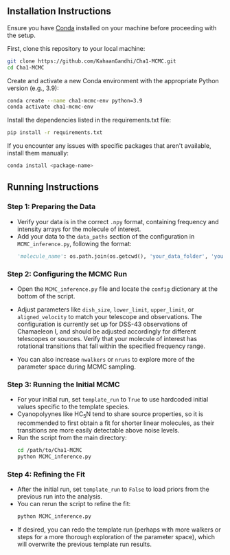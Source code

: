 ## Installation Instructions

Ensure you have [Conda](https://docs.conda.io/projects/conda/en/latest/user-guide/install/index.html) installed on your machine before proceeding with the setup.

First, clone this repository to your local machine:

```bash
git clone https://github.com/KahaanGandhi/Cha1-MCMC.git
cd Cha1-MCMC
```
Create and activate a new Conda environment with the appropriate Python version (e.g., 3.9):

```bash
conda create --name cha1-mcmc-env python=3.9
conda activate cha1-mcmc-env
```
Install the dependencies listed in the requirements.txt file:
```bash
pip install -r requirements.txt
```
If you encounter any issues with specific packages that aren't available, install them manually:
```bash
conda install <package-name>
```

## Running Instructions

### Step 1: Preparing the Data

- Verify your data is in the correct `.npy` format, containing frequency and intensity arrays for the molecule of interest.
- Add your data to the `data_paths` section of the configuration in `MCMC_inference.py`, following the format:
    ```python
    'molecule_name': os.path.join(os.getcwd(), 'your_data_folder', 'your_data_file.npy'),
    ```

### Step 2: Configuring the MCMC Run

- Open the `MCMC_inference.py` file and locate the `config` dictionary at the bottom of the script.
- Adjust parameters like `dish_size`, `lower_limit`, `upper_limit`, or `aligned_velocity` to match your telescope and observations. The configuration is currently set up for DSS-43 observations of Chamaeleon I, and should be adjusted accordingly for different telescopes or sources. Verify that your molecule of interest has rotational transitions that fall within the specified frequency range.

- You can also increase `nwalkers` or `nruns` to explore more of the parameter space during MCMC sampling.

### Step 3: Running the Initial MCMC

- For your initial run, set ```template_run``` to ```True``` to use hardcoded initial values specific to the template species.
- Cyanopolyynes like HC<sub>5</sub>N tend to share source properties, so it is recommended to first obtain a fit for shorter linear molecules, as their transitions are more easily detectable above noise levels.
- Run the script from the main directory:
    ```bash
    cd /path/to/Cha1-MCMC
    python MCMC_inference.py
    ```

### Step 4: Refining the Fit

- After the initial run, set `template_run` to `False` to load priors from the previous run into the analysis.
- You can rerun the script to refine the fit:
    ```bash
    python MCMC_inference.py
    ```
- If desired, you can redo the template run (perhaps with more walkers or steps for a more thorough exploration of the parameter space), which will overwrite the previous template run results.
